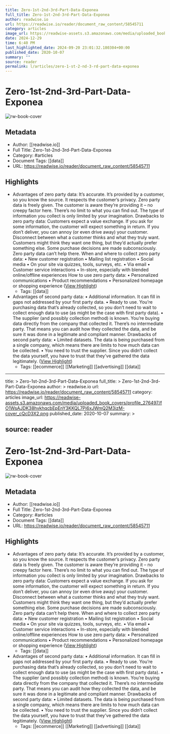 ```yaml
---
title: Zero-1st-2nd-3rd-Part-Data-Exponea
full_title: Zero-1st-2nd-3rd-Part-Data-Exponea
author: readwise.io
url: https://readwise.io/reader/document_raw_content/58545711
category: articles
image_url: https://readwise-assets.s3.amazonaws.com/media/uploaded_book_covers/profile_276497/fO1WsAJDK38hvkhqcbEpEnY3KKQL7Pi6xJWmQ2M3izM-cover_cQcD3X2.png
date: 2024-12-29
time: 6:40 PM
last_highlighted_date: 2024-09-20 23:01:32.180304+00:00
published_date: 2020-10-07
summary: ""
source: reader
permalink: l/articles/zero-1-st-2-nd-3-rd-part-data-exponea
---
```

# Zero-1st-2nd-3rd-Part-Data-Exponea

![rw-book-cover](https://readwise-assets.s3.amazonaws.com/media/uploaded_book_covers/profile_276497/fO1WsAJDK38hvkhqcbEpEnY3KKQL7Pi6xJWmQ2M3izM-cover_cQcD3X2.png)

## Metadata
- Author: [[readwise.io]]
- Full Title: Zero-1st-2nd-3rd-Part-Data-Exponea
- Category: #articles
- Document Tags: [[data]] 
- URL: https://readwise.io/reader/document_raw_content/58545711

## Highlights
- Advantages of zero party
  data:
  It’s accurate. It’s provided by a customer,
  so you know the source.
  It respects the customer’s privacy. Zero
  party data is freely given. The customer
  is aware they’re providing it – no creepy
  factor here.
  There’s no limit to what you can find out.
  The type of information you collect is only
  limited by your imagination.
  Drawbacks to zero party
  data:
  Customers expect a value exchange. If you
  ask for some information, the customer
  will expect something in return. If you don’t
  deliver, you can annoy (or even drive away)
  your customer.
  Disconnect between what a customer
  thinks and what they truly want.
  Customers might think they want one
  thing, but they’d actually prefer something
  else. Some purchase decisions are made
  subconsciously. Zero party data can’t help
  there.
  When and where to collect zero party
  data:
  • New customer registration
  • Mailing list registration
  • Social media
  • On your site via quizzes, tools, surveys,
  etc.
  • Via email
  • Customer service interactions
  • In-store, especially with blended
  online/offline experiences
  How to use zero party data:
  • Personalized communications
  • Product recommendations
  • Personalized homepage or shopping
  experience ([View Highlight](https://read.readwise.io/read/01h3kqbtcgjrsxjgfbc7xmhypj))
    - Tags: [[data]] 
- Advantages of second party data:
  • Additional information. It can fill in gaps not addressed by your first party data.
  • Ready to use. You’re purchasing data that’s already collected, so you don’t need to wait to collect enough data to use (as might be the case with first party data).
  • The supplier (and possibly collection method) is known. You’re buying data directly from the company that collected it. There’s no intermediate party. That means you can audit how they collected the data, and be sure it was done in a legitimate and compliant manner.
  Drawbacks of second party data:
  • Limited datasets. The data is being purchased from a single company, which means there are limits to how much data can be collected.
  • You need to trust the supplier. Since you didn’t collect the data yourself, you have to trust that they’ve gathered the data legitimately. ([View Highlight](https://read.readwise.io/read/01h3kqdb4tbn4fegcs1ye8jspw))
    - Tags: [[ecommerce]] [[Marketing]] [[advertising]] [[data]] 


---
title: >
  Zero-1st-2nd-3rd-Part-Data-Exponea
full_title: >
  Zero-1st-2nd-3rd-Part-Data-Exponea
author: >
  readwise.io
url: https://readwise.io/reader/document_raw_content/58545711
category: articles
image_url: https://readwise-assets.s3.amazonaws.com/media/uploaded_book_covers/profile_276497/fO1WsAJDK38hvkhqcbEpEnY3KKQL7Pi6xJWmQ2M3izM-cover_cQcD3X2.png
published_date: 2020-10-07
summary: >
  
source: reader
---
# Zero-1st-2nd-3rd-Part-Data-Exponea

![rw-book-cover](https://readwise-assets.s3.amazonaws.com/media/uploaded_book_covers/profile_276497/fO1WsAJDK38hvkhqcbEpEnY3KKQL7Pi6xJWmQ2M3izM-cover_cQcD3X2.png)

## Metadata
- Author: [[readwise.io]]
- Full Title: Zero-1st-2nd-3rd-Part-Data-Exponea
- Category: #articles
- Document Tags: [[data]] 
- URL: https://readwise.io/reader/document_raw_content/58545711

## Highlights
- Advantages of zero party
  data:
  It’s accurate. It’s provided by a customer,
  so you know the source.
  It respects the customer’s privacy. Zero
  party data is freely given. The customer
  is aware they’re providing it – no creepy
  factor here.
  There’s no limit to what you can find out.
  The type of information you collect is only
  limited by your imagination.
  Drawbacks to zero party
  data:
  Customers expect a value exchange. If you
  ask for some information, the customer
  will expect something in return. If you don’t
  deliver, you can annoy (or even drive away)
  your customer.
  Disconnect between what a customer
  thinks and what they truly want.
  Customers might think they want one
  thing, but they’d actually prefer something
  else. Some purchase decisions are made
  subconsciously. Zero party data can’t help
  there.
  When and where to collect zero party
  data:
  • New customer registration
  • Mailing list registration
  • Social media
  • On your site via quizzes, tools, surveys,
  etc.
  • Via email
  • Customer service interactions
  • In-store, especially with blended
  online/offline experiences
  How to use zero party data:
  • Personalized communications
  • Product recommendations
  • Personalized homepage or shopping
  experience ([View Highlight](https://read.readwise.io/read/01h3kqbtcgjrsxjgfbc7xmhypj))
    - Tags: [[data]] 
- Advantages of second party data:
  • Additional information. It can fill in gaps not addressed by your first party data.
  • Ready to use. You’re purchasing data that’s already collected, so you don’t need to wait to collect enough data to use (as might be the case with first party data).
  • The supplier (and possibly collection method) is known. You’re buying data directly from the company that collected it. There’s no intermediate party. That means you can audit how they collected the data, and be sure it was done in a legitimate and compliant manner.
  Drawbacks of second party data:
  • Limited datasets. The data is being purchased from a single company, which means there are limits to how much data can be collected.
  • You need to trust the supplier. Since you didn’t collect the data yourself, you have to trust that they’ve gathered the data legitimately. ([View Highlight](https://read.readwise.io/read/01h3kqdb4tbn4fegcs1ye8jspw))
    - Tags: [[ecommerce]] [[Marketing]] [[advertising]] [[data]] 


